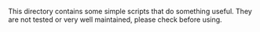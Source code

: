 This directory contains some simple scripts that do something useful. They are not tested or very well maintained, please check before using.